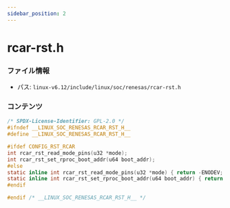 ```yaml
---
sidebar_position: 2
---
```

# rcar-rst.h

### ファイル情報

- パス: `linux-v6.12/include/linux/soc/renesas/rcar-rst.h`

### コンテンツ

```h
/* SPDX-License-Identifier: GPL-2.0 */
#ifndef __LINUX_SOC_RENESAS_RCAR_RST_H__
#define __LINUX_SOC_RENESAS_RCAR_RST_H__

#ifdef CONFIG_RST_RCAR
int rcar_rst_read_mode_pins(u32 *mode);
int rcar_rst_set_rproc_boot_addr(u64 boot_addr);
#else
static inline int rcar_rst_read_mode_pins(u32 *mode) { return -ENODEV; }
static inline int rcar_rst_set_rproc_boot_addr(u64 boot_addr) { return -ENODEV; }
#endif

#endif /* __LINUX_SOC_RENESAS_RCAR_RST_H__ */

```
